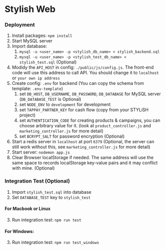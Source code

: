 # Stylish Web

### Deployment

1. Install packages: ```npm install```
2. Start MySQL server
3. Import database:
    1. ```mysql -u <user_name> -p <stylish_db_name> < stylish_backend.sql```
    2. ```mysql -u <user_name> -p <stylish_test_db_name> < stylish_test.sql``` (Optional)
4. Modidy the `API_HOST` in config: ```./public/js/config.js```. The front-end code will use this address to call API. You should change it to `localhost` or `your own ip address`
5. Create config: ```.env``` for backend (You can copy the schema from template: ```.env-template```)
    1. set `DB_HOST`, `DB_USERNAME`, `DB_PASSWORD`, `DB_DATABASE` for MySQL server (`DB_DATABASE_TEST` is Optional)
    2. set `NODE_ENV` to `development` for development
    3. set `TAPPAY_PARTNER_KEY` for cash flow (copy from your STYLiSH project)
    4. set `AUTHENTICATION_CODE` for creating products & campaigns, you can choose arbitrary value for it. (look at `product_controller.js` and `marketing_controller.js` for more detail)
    5. set `BCRYPT_SALT` for password encryption (Optional)
6. Start a redis server in `localhost` at port `6379` (Optional, the server can still work without this, see ```marketing_controller.js``` for more detail)
7. Start server: ```nodemon app.js```
8. Clear Browser localStorage if needed. The same address will use the same space to records localStorage key-value pairs and it may conflict with mine. (Optional)

### Integration Test (Optional)

1. Import ```stylish_test.sql``` into database 
2. Set  ```DATABASE_TEST``` key to ```stylish_test``` 

#### For Macbook or Linux
3. Run integration test: ```npm run test```

#### For Windows:
3. Run integration test: ```npm run test_windows```